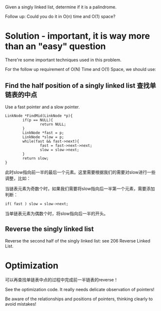 Given a singly linked list, determine if it is a palindrome.

Follow up:
Could you do it in O(n) time and O(1) space?

# Solution - important, it is way more than an "easy" question

There're some important techniques used in this problem.

For the follow up requirement of O(N) Time and O(1) Space, we should use:


## Find the half position of a singly linked list 查找单链表的中点

Use a fast pointer and a slow pointer.

	LinkNode *FindMid(LinkNode *p){  
	        if(p == NULL){  
	                return NULL;  
	        }  
	        LinkNode *fast = p;  
	        LinkNode *slow = p;  
	        while(fast && fast->next){  
	                fast = fast->next->next;  
	                slow = slow->next;  
	        }  
	        return slow;  
	}  

此时slow指向前一半的最后一个元素。这里需要根据我们的需要对slow进行一些调整，比如： 

当链表元素为奇数个时，如果我们需要将slow指向后一半第一个元素，需要添加判断：

	if( fast ) slow = slow->next;

当单链表元素为偶数个时，将slow指向后一半的开头。

## Reverse the singly linked list

Reverse the second half of the singly linked list: see 206 Reverse Linked List.

# Optimization

可以再查找单链表中点的过程中完成前一半链表的reverse！

See the optimization code. It really needs delicate observation of pointers! 

Be aware of the relationships and positions of pointers, thinking clearly to avoid mistakes!